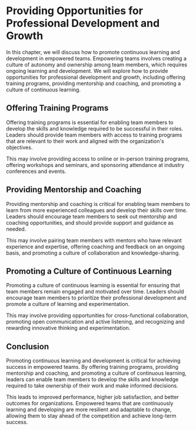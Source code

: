 Providing Opportunities for Professional Development and Growth
=========================================================================================================================

In this chapter, we will discuss how to promote continuous learning and development in empowered teams. Empowering teams involves creating a culture of autonomy and ownership among team members, which requires ongoing learning and development. We will explore how to provide opportunities for professional development and growth, including offering training programs, providing mentorship and coaching, and promoting a culture of continuous learning.

Offering Training Programs
--------------------------

Offering training programs is essential for enabling team members to develop the skills and knowledge required to be successful in their roles. Leaders should provide team members with access to training programs that are relevant to their work and aligned with the organization's objectives.

This may involve providing access to online or in-person training programs, offering workshops and seminars, and sponsoring attendance at industry conferences and events.

Providing Mentorship and Coaching
---------------------------------

Providing mentorship and coaching is critical for enabling team members to learn from more experienced colleagues and develop their skills over time. Leaders should encourage team members to seek out mentorship and coaching opportunities, and should provide support and guidance as needed.

This may involve pairing team members with mentors who have relevant experience and expertise, offering coaching and feedback on an ongoing basis, and promoting a culture of collaboration and knowledge-sharing.

Promoting a Culture of Continuous Learning
------------------------------------------

Promoting a culture of continuous learning is essential for ensuring that team members remain engaged and motivated over time. Leaders should encourage team members to prioritize their professional development and promote a culture of learning and experimentation.

This may involve providing opportunities for cross-functional collaboration, promoting open communication and active listening, and recognizing and rewarding innovative thinking and experimentation.

Conclusion
----------

Promoting continuous learning and development is critical for achieving success in empowered teams. By offering training programs, providing mentorship and coaching, and promoting a culture of continuous learning, leaders can enable team members to develop the skills and knowledge required to take ownership of their work and make informed decisions.

This leads to improved performance, higher job satisfaction, and better outcomes for organizations. Empowered teams that are continuously learning and developing are more resilient and adaptable to change, allowing them to stay ahead of the competition and achieve long-term success.
